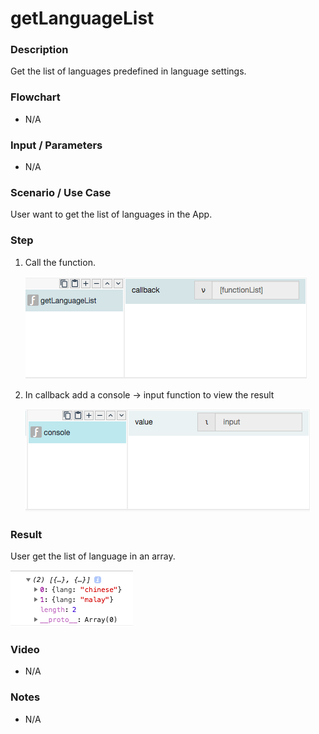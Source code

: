 # getLanguageList

### Description

Get the list of languages predefined in language settings.

### Flowchart

- N/A

### Input / Parameters

- N/A

### Scenario / Use Case

User want to get the list of languages in the App.

### Step

1. Call the function.

    ![](getLanguageList-step-1.png?raw=true)
    
2. In callback add a console -> input function to view the result

    ![](getLanguageList-step-2.png?raw=true)
    
### Result

User get the list of language in an array.
 
![](getLanguageList-result-1.png?raw=true)
    

### Video

- N/A
<!--[![Video](http://i.imgur.com/Ot5DWAW.png)](https://youtu.be/StTqXEQ2l-Y?t=35s)-->

### Notes
- N/A